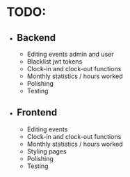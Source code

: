 # TODO:
- ## Backend
    - Editing events admin and user
    - Blacklist jwt tokens
    - Clock-in and clock-out functions
    - Monthly statistics / hours worked
    - Polishing
    - Testing
    

- ## Frontend
  - Editing events
  - Clock-in and clock-out functions
  - Monthly statistics / hours worked
  - Styling pages
  - Polishing
  - Testing